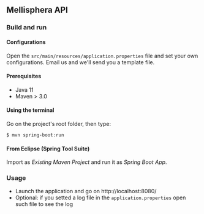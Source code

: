 ## Mellisphera API

### Build and run

#### Configurations

Open the `src/main/resources/application.properties` file and set your own configurations.
Email us and we'll send you a template file.


#### Prerequisites

- Java 11
- Maven > 3.0

#### Using the terminal

Go on the project's root folder, then type:

    $ mvn spring-boot:run

#### From Eclipse (Spring Tool Suite)

Import as *Existing Maven Project* and run it as *Spring Boot App*.

### Usage

- Launch the application and go on http://localhost:8080/
- Optional: if you setted a log file in the `application.properties` open such file to see the log

